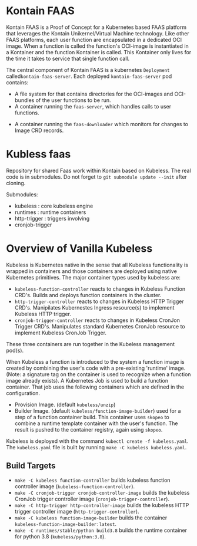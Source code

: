 # Kontain FAAS

Kontain FAAS is a Proof of Concept for a Kubernetes based FAAS platform that leverages the Kontain 
Unikernel/Virtual Machine technology. Like other FAAS platforms, each user function are encapsulated in 
a dedicated OCI image. When a function is called the function's OCI-image is instantiated in a Kontainer
and the function Kontainer is called. This Kontainer only lives for the time it takes to service
that single function call.

The central component of Kontain FAAS is  a kubernetes `Deployment` called`kontain-faas-server`.
Each deployed `kontain-faas-server` pod contains:

* A file system for that contains directories for the OCI-images and OCI-bundles of the user functions to be run.
* A container running the `faas-server`, which handles calls to user functions.
- A container running the `faas-downloader` which monitors for changes to Image CRD records.


# Kubless faas

Repository for shared Faas work within Kontain based on Kubeless. The real code is in submodules. Do not forget to `git submodule update --init` after cloning.

Submodules: 

- kubeless : core kubeless engine
- runtimes : runtime containers
- http-trigger : triggers involving 
- cronjob-trigger

# Overview of Vanilla Kubeless

Kubeless is Kubernetes native in the sense that all Kubeless functionality is wrapped in containers and those
containers are deployed using native Kubernetes primitives. The major container types used by kubeless are:

- `kubeless-function-controller` reacts to changes in Kubeless Function CRD's. Builds and deploys function
containers in the cluster.
- `http-trigger-controller` reacts to changes in Kubeless HTTP Trigger CRD's. Manipilates Kubernestes Ingress
resource(s) to implement Kubeless HTTP trigger.
- `cronjob-trigger-controller` reacts to changes in Kubeless CronJon Trigger CRD's. Manipulates standard Kubernetes
CronJob resource to implement Kubeless CronJob Trigger.

These three containers are run together in the Kubeless management pod(s).

When Kubeless a function is introduced to the system a function image is created by combining the user's code
with a pre-existing 'runtime' image. (Note: a signature tag on the container is used to recognize when a function
image already exists). A Kubernetes Job is used to build a function container. That job uses the following
containers  which are defined in the configuration.

- Provision Image. (default `kubeless/unzip`)
- Builder Image. (default `kubeless/function-image-builder`) used for a step of a function container build.
This container uses `skopeo` to combine a runtime template container with the user's function. The result is
pushed to the container registry, again using `skopeo`.

Kubeless is deployed with the command `kubectl create -f kubeless.yaml`. The `kubeless.yaml` file is built by running `make -C kubeless kubeless.yaml`.

## Build Targets

- `make -C kubeless function-controller` builds kubeless function controller image 
(`kubeless-function-controller`).
- `make -C cronjob-trigger cronjob-controller-image` builds the kubeless CronJob trigger controller image (`cronjob-trigger-controller`).
- `make -C http-trigger http-controller-image` builds the kubeless HTTP trigger controller image (`http-trigger-controller`).
- `make -C kubeless function-image-builder` builds the container `kubeless-function-image-builder:latest`.
- `make -C runtimes/stable/python build3.8` builds the runtime container for python 3.8 (`kubeless/python:3.8`).
